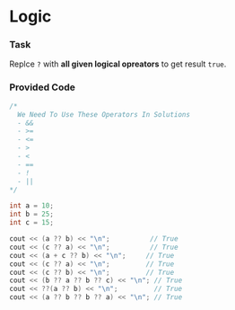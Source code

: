 # Logic

### Task

Replce `?` with **all given logical opreators** to get result `true`.

### Provided Code

```cpp
/*
  We Need To Use These Operators In Solutions
  - &&
  - >=
  - <=
  - >
  - <
  - ==
  - !
  - ||
*/

int a = 10;
int b = 25;
int c = 15;

cout << (a ?? b) << "\n";          // True
cout << (c ?? a) << "\n";          // True
cout << (a + c ?? b) << "\n";     // True
cout << (c ?? a) << "\n";         // True
cout << (c ?? b) << "\n";         // True
cout << (b ?? a ?? b ?? c) << "\n"; // True
cout << ??(a ?? b) << "\n";         // True
cout << (a ?? b ?? b ?? a) << "\n"; // True
```